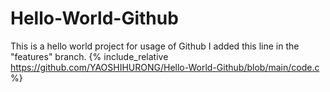 # Hello-World-Github
This is a hello world project for usage of Github
I added this line in the "features" branch.
{% include_relative https://github.com/YAOSHIHURONG/Hello-World-Github/blob/main/code.c %}
